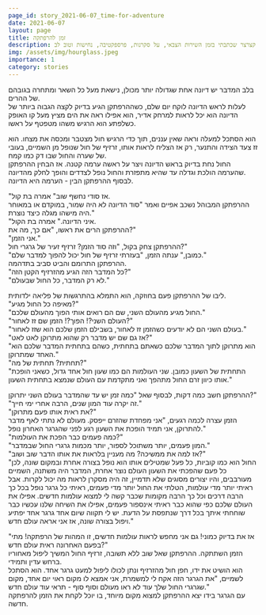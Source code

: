 ```yaml
---
page_id: story_2021-06-07_time-for-adventure
date: 2021-06-07
layout: page
title: זמן להרפתקה
description: סיפור קצרצר שכתבתי בזמן השירות הצבאי, על סקרנות, פרספקטיבה, נחישות וטוב לב.
img: /assets/img/hourglass.jpeg
importance: 1
category: stories
---
```


בלב המדבר יש דיונה אחת שגדולה יותר מכולן, נישאת מעל כל השאר ומתחרה בגובהם של ההרים.  
לעלות לראש הדיונה לוקח יום שלם, כשההרפתקן הגיע בדיוק לקצה הגבוה ביותר של הדיונה הוא יכל לראות למרחק אדיר, הוא אפילו ראה את הים מציץ מעל קו האופק כשלפתע הוא הרגיש משהו מטפטף על ראשו.

הוא הסתכל למעלה וראה שאין עננים, תוך כדי הרגיש חול מצטבר ומכסה את מצחו. הוא זז צעד הצידה והתנער, רק אז הצליח לראות אותו, זרזיף של חול שנופל מן השמיים, בעובי של שערה והחול שבו דק כמו קמח.  
החול נחת בדיוק בראש הדיונה ויצר על ראשה ערמה קטנה. אז הבחין ההרפתקן שהערמה הולכת וגדלה עד שהיא מתפזרת והחול נופל לצדדים והופך לחלק מהדיונה.  
לבסוף ההרפתקן הבין - הערמה היא הדיונה.

"אז סודי נחשף שוב" אמרה בת קול.  
ההרפתקן המבוהל נשכב אפיים ואמר "סוד הדיונה לא היה שמור, במוקדם או במאוחר היה מישהו מגלה כיצד נוצרת."  
"איני הדיונה." אמרה בת הקול.  
ההרפתקן הרים את ראשו, "אם כך, מה את?"  
"אני הזמן."  
ההרפתקן צחק בקול, "וזה סוד הזמן? זרזיף זעיר של גרגרי חול?"  
"כמובן," ענתה הזמן, "בעזרתי זרזיף של חול יכול להפוך למדבר שלם."  
ההרפתקן התרומם והביט סביב בתדהמה.  
"כל המדבר הזה הגיע מהזרזיף הקטן הזה?"  
"לא רק המדבר, כל החול שבעולם."

ליבו של ההרפתקן פעם בחוזקה, הוא התמלא בהתרגשות של פליאה ילדותית.  
"מאיפה כל החול מגיע?"  
"החול מגיע מהעולם השני, שם הם רואים אותי הפוך מהעולם שלכם."  
"העולם השני?! הפוך?! הזמן שם זז לאחור?"  
"בעולם השני הם לא יודעים כשהזמן זז לאחור, בשבילם הזמן שלכם הוא שזז לאחור."  
"אז גם שם יש מדבר רק שהוא מתרוקן לאט לאט?"  
"הוא מתרוקן לתוך המדבר שלכם כשאתם בתחתית, כשהם בתחתית המדבר שלכם הוא האחד שמתרוקן."  
"תחתית? תחתית של מה?"  
"התחתית של השעון כמובן. שני העולמות הם כמו שעון חול אחד גדול, כשאני הופכת אותו כיוון זרם החול מתהפך ואני מתקדמת עם העולם שנמצא בתחתית השעון."

ההרפתקן חשב כמה דקות, לבסוף שאל "כמה זמן יש עד שהמדבר בעולם השני יתרוקן?"  
"זה יקרה עוד המון שנים, הרבה אחרי ימי חייך."  
"את ראית אותו פעם מתרוקן?"  
הזמן עצרה לכמה רגעים, "אני מפחדת שהזרם ייפסק. מעולם לא נתתי לאף מדבר להתרוקן, אני תמיד הופכת את השעון רגע לפני שהגרגר האחרון נופל."  
"כמה פעמים כבר הפכת את העולמות?"  
"המון פעמים, יותר משתוכל לספור, יותר מכמות גרגרי החול שבמדבר."  
"אז למה את ממשיכה? מה מעניין בלראות את אותו הדבר שוב ושוב?"  
"החול הוא כמו קוביות, כל פעל שמטילים אותו הוא נופל בצורה אחרת ובמקום שונה, לכן כל פעם שהפכתי את השעון העולם נוצר אחרת, המדבר היה משתנה, השמיים מעורבבים, והיו יצורים מסוגים שלא תדמיין, זה היה מסקרן לראות מה יכול לקרות. אבל ראיתי יותר מדי עולמות, הטלתי את החול יותר מדי פעמים, ראיתי כל גרגר נופל בכל כך הרבה דרכים וכל כך הרבה מקומות שכבר קשה לי למצוא עולמות חדשים. אפילו את העולם שלכם כפי שהוא כבר ראיתי אינספור פעמים, אפילו את השיחה שלנו עכשיו כבר שוחחתי איתך בכל דרך שנתפסת על הדעת. יש לי תקווה שיום אחד גרגר אחד יפתיע ויפול בצורה שונה, אז אני אראה עולם חדש."

"אז את בדיוק כמוני! גם אני מחפש לראות עולמות חדשים, זו המהות של הרפתקה! מתי בפעם האחרונה ראית עולם חדש?"  
הזמן השתתקה. ההרפתקן שאל שוב ללא תשובה, זרזיף החול המשיך ליפול מאחוריו ברחש עדין ותמידי.  
הוא הושיט את ידו, חפן חול מהזרזיף ונתן לכולו ליפול למעט גרגר אחד. הוא הסתכל לשמיים, "את הגרגר הזה אקח לי למשמרת, אני אמצא לו מקום ראוי יום אחד, מקום שגרגרי החול שלך עוד לא ראו מעולם וסוף סוף - תראי עוד עולם חדש."  
עם הגרגר בידו יצא ההרפתקן למצוא מקום מיוחד, בו יוכל לקחת את הזמן להרפתקה חדשה.
